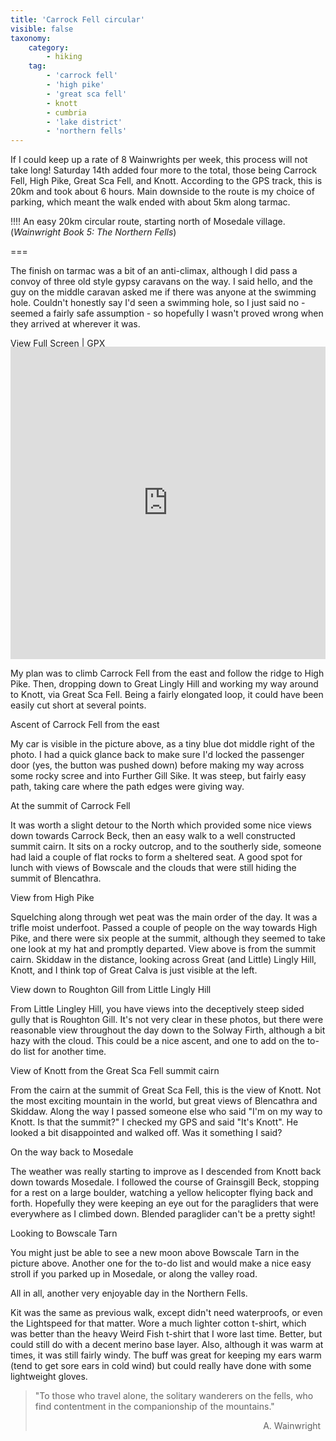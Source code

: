 ```yaml
---
title: 'Carrock Fell circular'
visible: false
taxonomy:
    category:
        - hiking
    tag:
        - 'carrock fell'
        - 'high pike'
        - 'great sca fell'
        - knott
        - cumbria
        - 'lake district'
        - 'northern fells'
---
```


If I could keep up a rate of 8 Wainwrights per week, this process will not take long! Saturday 14th added four more to the total, those being Carrock Fell, High Pike, Great Sca Fell, and Knott. According to the GPS track, this is 20km and took about 6 hours. Main downside to the route is my choice of parking, which meant the walk ended with about 5km along tarmac.

!!!! An easy 20km circular route, starting north of Mosedale village. (_Wainwright Book 5: The Northern Fells_)

===

The finish on tarmac was a bit of an anti-climax, although I did pass a convoy of three old style gypsy caravans on the way. I said hello, and the guy on the middle caravan asked me if there was anyone at the swimming hole. Couldn't honestly say I'd seen a swimming hole, so I just said no - seemed a fairly safe assumption - so hopefully I wasn't proved wrong when they arrived at wherever it was.

[View Full Screen](https://map.mootparadox.com/full/carrock-20k-loop) | [GPX](https://map.mootparadox.com/gpx/carrock-20k-loop)  
<p><iframe src="https://map.mootparadox.com/embed/carrock-20k-loop" height="500" width="100%" style="border:none; margin-top:-1.2em;"></iframe></p>

My plan was to climb Carrock Fell from the east and follow the ridge to High Pike. Then, dropping down to Great Lingly Hill and working my way around to Knott, via Great Sca Fell. Being a fairly elongated loop, it could have been easily cut short at several points.

Ascent of Carrock Fell from the east

My car is visible in the picture above, as a tiny blue dot middle right of the photo. I had a quick glance back to make sure I'd locked the passenger door (yes, the button was pushed down) before making my way across some rocky scree and into Further Gill Sike. It was steep, but fairly easy path, taking care where the path edges were giving way.

At the summit of Carrock Fell

It was worth a slight detour to the North which provided some nice views down towards Carrock Beck, then an easy walk to a well constructed summit cairn. It sits on a rocky outcrop, and to the southerly side, someone had laid a couple of flat rocks to form a sheltered seat. A good spot for lunch with views of Bowscale and the clouds that were still hiding the summit of Blencathra.

View from High Pike

Squelching along through wet peat was the main order of the day. It was a trifle moist underfoot. Passed a couple of people on the way towards High Pike, and there were six people at the summit, although they seemed to take one look at my hat and promptly departed. View above is from the summit cairn. Skiddaw in the distance, looking across Great (and Little) Lingly Hill, Knott, and I think top of Great Calva is just visible at the left.

View down to Roughton Gill from Little Lingly Hill

From Little Lingley Hill, you have views into the deceptively steep sided gully that is Roughton Gill. It's not very clear in these photos, but there were reasonable view throughout the day down to the Solway Firth, although a bit hazy with the cloud. This could be a nice ascent, and one to add on the to-do list for another time.

View of Knott from the Great Sca Fell summit cairn

From the cairn at the summit of Great Sca Fell, this is the view of Knott. Not the most exciting mountain in the world, but great views of Blencathra and Skiddaw. Along the way I passed someone else who said "I'm on my way to Knott. Is that the summit?" I checked my GPS and said "It's Knott". He looked a bit disappointed and walked off. Was it something I said?

On the way back to Mosedale

The weather was really starting to improve as I descended from Knott back down towards Mosedale. I followed the course of Grainsgill Beck, stopping for a rest on a large boulder, watching a yellow helicopter flying back and forth. Hopefully they were keeping an eye out for the paragliders that were everywhere as I climbed down. Blended paraglider can't be a pretty sight!

Looking to Bowscale Tarn

You might just be able to see a new moon above Bowscale Tarn in the picture above. Another one for the to-do list and would make a nice easy stroll if you parked up in Mosedale, or along the valley road.

All in all, another very enjoyable day in the Northern Fells.

Kit was the same as previous walk, except didn't need waterproofs, or even the Lightspeed for that matter. Wore a much lighter cotton t-shirt, which was better than the heavy Weird Fish t-shirt that I wore last time. Better, but could still do with a decent merino base layer. Also, although it was warm at times, it was still fairly windy. The buff was great for keeping my ears warm (tend to get sore ears in cold wind) but could really have done with some lightweight gloves.

> "To those who travel alone, the solitary wanderers on the fells, who find contentment in the companionship of the mountains."
> <div style="text-align: right">A. Wainwright &nbsp;</div>
